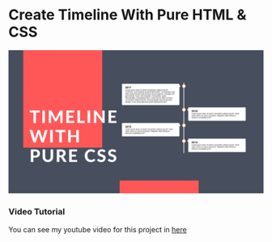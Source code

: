 # Create Timeline With Pure HTML & CSS

![weather app](./ss.png)

### Video Tutorial
You can see my youtube video for this project in [here](https://youtu.be/TToYNt734bA)
